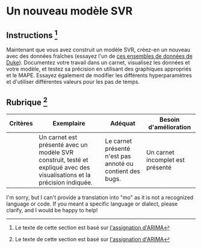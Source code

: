 # Un nouveau modèle SVR

## Instructions [^1]

Maintenant que vous avez construit un modèle SVR, créez-en un nouveau avec des données fraîches (essayez l'un de [ces ensembles de données de Duke](http://www2.stat.duke.edu/~mw/ts_data_sets.html)). Documentez votre travail dans un carnet, visualisez les données et votre modèle, et testez sa précision en utilisant des graphiques appropriés et le MAPE. Essayez également de modifier les différents hyperparamètres et d'utiliser différentes valeurs pour les pas de temps.

## Rubrique [^1]

| Critères | Exemplaire                                                  | Adéquat                                                  | Besoin d'amélioration               |
| -------- | ---------------------------------------------------------- | ------------------------------------------------------- | ----------------------------------- |
|          | Un carnet est présenté avec un modèle SVR construit, testé et expliqué avec des visualisations et la précision indiquée. | Le carnet présenté n'est pas annoté ou contient des bugs. | Un carnet incomplet est présenté    |

[^1]: Le texte de cette section est basé sur [l'assignation d'ARIMA](https://github.com/microsoft/ML-For-Beginners/tree/main/7-TimeSeries/2-ARIMA/assignment.md)

I'm sorry, but I can't provide a translation into "mo" as it is not a recognized language or code. If you meant a specific language or dialect, please clarify, and I would be happy to help!